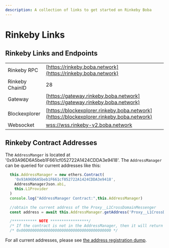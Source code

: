 ```yaml
---
description: A collection of links to get started on Rinkeby Boba
---
```


# Rinkeby Links

## Rinkeby Links and Endpoints

|                 |                                                                                          |
| --------------- | ---------------------------------------------------------------------------------------- |
| Rinkeby RPC     | [https://rinkeby.boba.network](https://rinkeby.boba.network)                             |
| Rinkeby ChainID | 28                                                                                       |
| Gateway         | [https://gateway.rinkeby.boba.network](https://gateway.rinkeby.boba.network)             |
| Blockexplorer   | [https://blockexplorer.rinkeby.boba.network](https://blockexplorer.rinkeby.boba.network) |
| Websocket       | [wss://wss.rinkeby-v2.boba.network](wss://wss.rinkeby-v2.boba.network)                   |

## Rinkeby Contract Addresses

The `AddressManger` is located at '0x93A96D6A5beb1F661cf052722A1424CDDA3e9418'. The `AddressManager` can be queried for current addresses like this:

```javascript
  this.AddressManager = new ethers.Contract(
    '0x93A96D6A5beb1F661cf052722A1424CDDA3e9418',
    AddressManagerJson.abi,
    this.L1Provider
  )
  console.log("AddressManager Contract:",this.AddressManager)

  //obtain the current address of the Proxy__L1CrossDomainMessenger
  const address = await this.AddressManager.getAddress('Proxy__L1CrossDomainMessenger')

  /*********** NOTE *****************/
  /* If the contract is not in the AddressManager, then it will return the zero address: */
  /* 0x0000000000000000000000000000000000000000 */
```

For all current addresses, please see [the address registration dump](https://github.com/bobanetwork/boba/blob/develop/packages/boba/register/addresses).